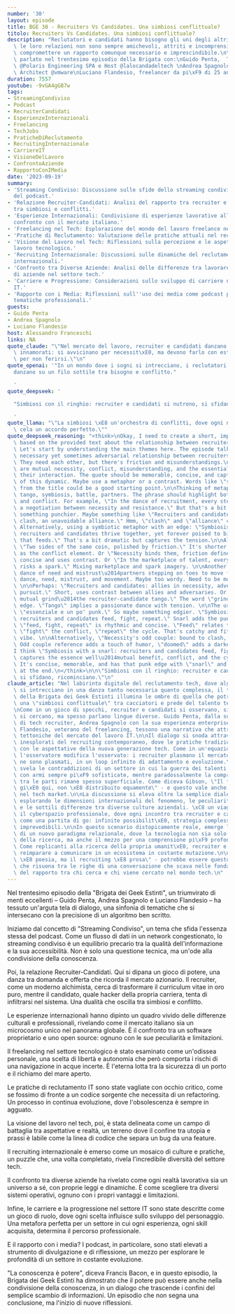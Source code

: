 ```yaml
---
number: '30'
layout: episode
title: BGE 30 - Recruiters Vs Candidates. Una simbiosi conflittuale?
titolo: Recruiters Vs Candidates. Una simbiosi conflittuale?
description: "Reclutatori e candidati hanno bisogno gli uni degli altri, ma a volte\
  \ le loro relazioni non sono sempre amichevoli, attriti e incomprensioni possono\
  \ compromettere un rapporto comunque necessario e imprescindibile.\n\nNe abbiamo\
  \ parlato nel trentesimo episodio della Brigata con:\nGuido Penta,  Tech Recruiter\
  \ @Polaris Engineering SPA e Host @lalocandadeltech \nAndrea Spagnolo, Solution\
  \ Architect @vmware\nLuciano Flandesio, freelancer da pi\xF9 di 25 anni"
duration: 7557
youtube: -9vGA4gGB7w
tags:
- StreamingCondiviso
- Podcast
- RecruiterCandidati
- EsperienzeInternazionali
- Freelancing
- TechJobs
- PraticheDiReclutamento
- RecruitingInternazionale
- CarriereIT
- VisioneDelLavoro
- ConfrontoAziende
- RapportoConIMedia
date: '2023-09-19'
summary:
- 'Streaming Condiviso: Discussione sulle sfide dello streaming condiviso nel contesto
  del podcast.'
- 'Relazione Recruiter-Candidati: Analisi del rapporto tra recruiter e candidati,
  tra simbiosi e conflitti.'
- 'Esperienze Internazionali: Condivisione di esperienze lavorative all''estero e
  confronto con il mercato italiano.'
- 'Freelancing nel Tech: Esplorazione del mondo del lavoro freelance nel settore tecnologico.'
- 'Pratiche di Reclutamento: Valutazione delle pratiche attuali nel reclutamento IT.'
- 'Visione del Lavoro nel Tech: Riflessioni sulla percezione e le aspettative nel
  lavoro tecnologico.'
- 'Recruiting Internazionale: Discussioni sulle dinamiche del reclutamento in contesti
  internazionali.'
- 'Confronto tra Diverse Aziende: Analisi delle differenze tra lavorare in varie tipologie
  di aziende nel settore tech.'
- 'Carriere e Progressione: Considerazioni sullo sviluppo di carriere nel settore
  IT.'
- 'Rapporto con i Media: Riflessioni sull''uso dei media come podcast per esplorare
  tematiche professionali.'
guests:
- Guido Penta
- Andrea Spagnolo
- Luciano Flandesio
host: Alessandro Franceschi
links: NA
quote_claude: "\"Nel mercato del lavoro, recruiter e candidati danzano come due porcospini\
  \ innamorati: si avvicinano per necessit\xE0, ma devono farlo con estrema cautela\
  \ per non ferirsi.\"\n"
quote_openai: '"In un mondo dove i sogni si intrecciano, i reclutatori e i candidati
  danzano su un filo sottile tra bisogno e conflitto."

  '
quote_deepseek: '

  "Simbiosi con il ringhio: recruiter e candidati si nutrono, si sfidano, ricominciano."

  '
quote_llama: "\"La simbiosi \xE8 un'orchestra di conflitti, dove ogni nota dissonante\
  \ cela un accordo perfetto.\""
quote_deepseek_reasoning: "<think>\nOkay, I need to create a short, impactful quote\
  \ based on the provided text about the relationship between recruiters and candidates.\
  \ Let's start by understanding the main themes here. The episode talks about the\
  \ necessary yet sometimes adversarial relationship between recruiters and candidates.\
  \ They need each other, but there's friction and misunderstandings.\n\nThe key elements\
  \ are mutual necessity, conflict, misunderstanding, and the essential nature of\
  \ their interaction. The quote should be memorable, concise, and capture the essence\
  \ of this dynamic. Maybe use a metaphor or a contrast. Words like \"simbiosi conflittuale\"\
  \ from the title could be a good starting point.\n\nThinking of metaphors: dance,\
  \ tango, symbiosis, battle, partners. The phrase should highlight both cooperation\
  \ and conflict. For example, \"In the dance of recruitment, every step forward is\
  \ a negotiation between necessity and resistance.\" But that's a bit long. Need\
  \ something punchier. Maybe something like \"Recruiters and candidates: a necessary\
  \ clash, an unavoidable alliance.\" Hmm, \"clash\" and \"alliance\" contrast well.\
  \ Alternatively, using a symbiotic metaphor with an edge: \"Symbiosis in the wild:\
  \ recruiters and candidates thrive together, yet forever poised to bite the hand\
  \ that feeds.\" That's a bit dramatic but captures the tension.\n\nAlternatively,\
  \ \"Two sides of the same coin, polished by friction.\" It's shorter and uses friction\
  \ as the conflict element. Or \"Necessity binds them, friction defines them.\" That's\
  \ concise and uses contrast. Or \"In the marketplace of talent, every handshake\
  \ risks a spark.\" Mixing marketplace and spark imagery. \n\nAnother angle: \"A\
  \ dance of need and mistrust\u2014partners stepping on toes to move forward.\" Combines\
  \ dance, need, mistrust, and movement. Maybe too wordy. Need to be more succinct.\
  \ \n\nPerhaps: \"Recruiters and candidates: allies in necessity, adversaries in\
  \ pursuit.\" Short, uses contrast between allies and adversaries. Or \"Mutual need,\
  \ mutual grind\u2014the recruiter-candidate tango.\" The word \"grind\" adds a punk\
  \ edge. \"Tango\" implies a passionate dance with tension. \n\nThe user mentioned\
  \ \"essenziale e un po' punk.\" So maybe something edgier. \"Symbiosis with a snarl:\
  \ recruiters and candidates feed, fight, repeat.\" Snarl adds the punk element,\
  \ \"feed, fight, repeat\" is rhythmic and concise. \"Feed\" relates to mutual benefit,\
  \ \"fight\" the conflict, \"repeat\" the cycle. That's catchy and fits the punk\
  \ vibe. \n\nAlternatively, \"Necessity's odd couple: bound to clash, doomed to collaborate.\"\
  \ Odd couple reference adds a touch of humor, \"doomed\" adds a darker edge. \n\n\
  I think \"Symbiosis with a snarl: recruiters and candidates feed, fight, repeat.\"\
  \ captures the essence well\u2014mutual benefit, conflict, and the cyclical nature.\
  \ It's concise, memorable, and has that punk edge with \"snarl\" and the repetition\
  \ at the end.\n</think>\n\n\"Simbiosi con il ringhio: recruiter e candidati si nutrono,\
  \ si sfidano, ricominciano.\"\n"
claude_article: "Nel labirinto digitale del reclutamento tech, dove algoritmi e umanit\xE0\
  \ si intrecciano in una danza tanto necessaria quanto complessa, il trentesimo episodio\
  \ della Brigata dei Geek Estinti illumina le ombre di quella che potremmo definire\
  \ una \"simbiosi conflittuale\" tra cacciatori e prede del talento tecnologico.\n\
  \nCome in un gioco di specchi, recruiter e candidati si osservano, si studiano,\
  \ si cercano, ma spesso parlano lingue diverse. Guido Penta, dalla sua prospettiva\
  \ di tech recruiter, Andrea Spagnolo con la sua esperienza enterprise, e Luciano\
  \ Flandesio, veterano del freelancing, tessono una narrativa che attraversa le faglie\
  \ tettoniche del mercato del lavoro IT.\n\nIl dialogo si snoda attraverso territori\
  \ inesplorati del recruiting contemporaneo, dove le pratiche tradizionali si scontrano\
  \ con le aspettative della nuova generazione tech. Come in un'equazione quantistica,\
  \ l'osservatore modifica l'osservato: i recruiter plasmano il mercato tanto quanto\
  \ ne sono plasmati, in un loop infinito di adattamento e evoluzione.\n\nL'episodio\
  \ svela le contraddizioni di un settore in cui la guerra dei talenti si combatte\
  \ con armi sempre pi\xF9 sofisticate, mentre paradossalmente la comprensione reciproca\
  \ tra le parti rimane spesso superficiale. Come diceva Gibson, \"Il futuro \xE8\
  \ gi\xE0 qui, non \xE8 distribuito equamente\" - e questo vale anche per le opportunit\xE0\
  \ nel tech market.\n\nLa discussione si eleva oltre la semplice dialettica recruiter-candidato,\
  \ esplorando le dimensioni internazionali del fenomeno, le peculiarit\xE0 del freelancing,\
  \ e le sottili differenze tra diverse culture aziendali. \xC8 un viaggio attraverso\
  \ il cyberspazio professionale, dove ogni incontro tra recruiter e candidato \xE8\
  \ come una partita di go: infinite possibilit\xE0, strategia complessa, risultati\
  \ imprevedibili.\n\nIn questo scenario distopicamente reale, emerge la necessit\xE0\
  \ di un nuovo paradigma relazionale, dove la tecnologia non sia solo il contenuto\
  \ della ricerca, ma anche il mezzo per una comprensione pi\xF9 profonda tra le parti.\
  \ Come replicanti alla ricerca della propria umanit\xE0, recruiter e candidati devono\
  \ reimparare a comunicare in un ecosistema in costante mutazione.\n\n\"Il codice\
  \ \xE8 poesia, ma il recruiting \xE8 prosa\" - potrebbe essere questo il mantra\
  \ che risuona tra le righe di una conversazione che scava nelle fondamenta stesse\
  \ del rapporto tra chi cerca e chi viene cercato nel mondo tech.\n"
---
```

Nel trentesimo episodio della "Brigata dei Geek Estinti", un triumvirato di menti eccellenti – Guido Penta, Andrea Spagnolo e Luciano Flandesio – ha tessuto un'arguta tela di dialogo, una sinfonia di tematiche che si intersecano con la precisione di un algoritmo ben scritto.

Iniziamo dal concetto di "Streaming Condiviso", un tema che sfida l'essenza stessa del podcast. Come un flusso di dati in un network congestionato, lo streaming condiviso è un equilibrio precario tra la qualità dell'informazione e la sua accessibilità. Non è solo una questione tecnica, ma un'ode alla condivisione della conoscenza.

Poi, la relazione Recruiter-Candidati. Qui si dipana un gioco di potere, una danza tra domanda e offerta che ricorda il mercato azionario. Il recruiter, come un moderno alchimista, cerca di trasformare il curriculum vitae in oro puro, mentre il candidato, quale hacker della propria carriera, tenta di infiltrarsi nel sistema. Una dualità che oscilla tra simbiosi e conflitto.

Le esperienze internazionali hanno dipinto un quadro vivido delle differenze culturali e professionali, rivelando come il mercato italiano sia un microcosmo unico nel panorama globale. È il confronto tra un software proprietario e uno open source: ognuno con le sue peculiarità e limitazioni.

Il freelancing nel settore tecnologico è stato esaminato come un'odissea personale, una scelta di libertà e autonomia che però comporta i rischi di una navigazione in acque incerte. È l'eterna lotta tra la sicurezza di un porto e il richiamo del mare aperto.

Le pratiche di reclutamento IT sono state vagliate con occhio critico, come se fossimo di fronte a un codice sorgente che necessita di un refactoring. Un processo in continua evoluzione, dove l'obsolescenza è sempre in agguato.

La visione del lavoro nel tech, poi, è stata delineata come un campo di battaglia tra aspettative e realtà, un terreno dove il confine tra utopia e prassi è labile come la linea di codice che separa un bug da una feature.

Il recruiting internazionale è emerso come un mosaico di culture e pratiche, un puzzle che, una volta completato, rivela l'incredibile diversità del settore tech.

Il confronto tra diverse aziende ha rivelato come ogni realtà lavorativa sia un universo a sé, con proprie leggi e dinamiche. È come scegliere tra diversi sistemi operativi, ognuno con i propri vantaggi e limitazioni.

Infine, le carriere e la progressione nel settore IT sono state descritte come un gioco di ruolo, dove ogni scelta influisce sullo sviluppo del personaggio. Una metafora perfetta per un settore in cui ogni esperienza, ogni skill acquisita, determina il percorso professionale.

E il rapporto con i media? I podcast, in particolare, sono stati elevati a strumento di divulgazione e di riflessione, un mezzo per esplorare le profondità di un settore in costante evoluzione.

"La conoscenza è potere", diceva Francis Bacon, e in questo episodio, la Brigata dei Geek Estinti ha dimostrato che il potere può essere anche nella condivisione della conoscenza, in un dialogo che trascende i confini del semplice scambio di informazioni. Un episodio che non segna una conclusione, ma l'inizio di nuove riflessioni.